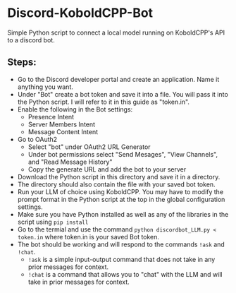 # Discord-KoboldCPP-Bot
Simple Python script to connect a local model running on KoboldCPP's API to a discord bot.

## Steps:
* Go to the Discord developer portal and create an application. Name it anything you want.
* Under "Bot" create a bot token and save it into a file. You will pass it into the Python script. I will refer to it in this guide as "token.in".
*  Enable the following in the Bot settings:
    - Presence Intent
    - Server Members Intent
    - Message Content Intent
* Go to OAuth2
    - Select "bot" under OAuth2 URL Generator
    - Under bot permissions select "Send Mesages", "View Channels", and "Read Message History"
    - Copy the generate URL and add the bot to your server
* Download the Python script in this directory and save it in a directory.
* The directory should also contain the file with your saved bot token.
* Run your LLM of choice using KoboldCPP. You may have to modify the prompt format in the Python script at the top in the global configuration settings. 
* Make sure you have Python installed as well as any of the libraries in the script using ```pip install```
* Go to the termial and use the command ```python discordbot_LLM.py < token.in``` where token.in is your saved Bot token.
* The bot should be working and will respond to the commands ```!ask``` and ```!chat```.
    - ```!ask``` is a simple input-output command that does not take in any prior messages for context.
    - ```!chat``` is a command that allows you to "chat" with the LLM and will take in prior messages for context.
